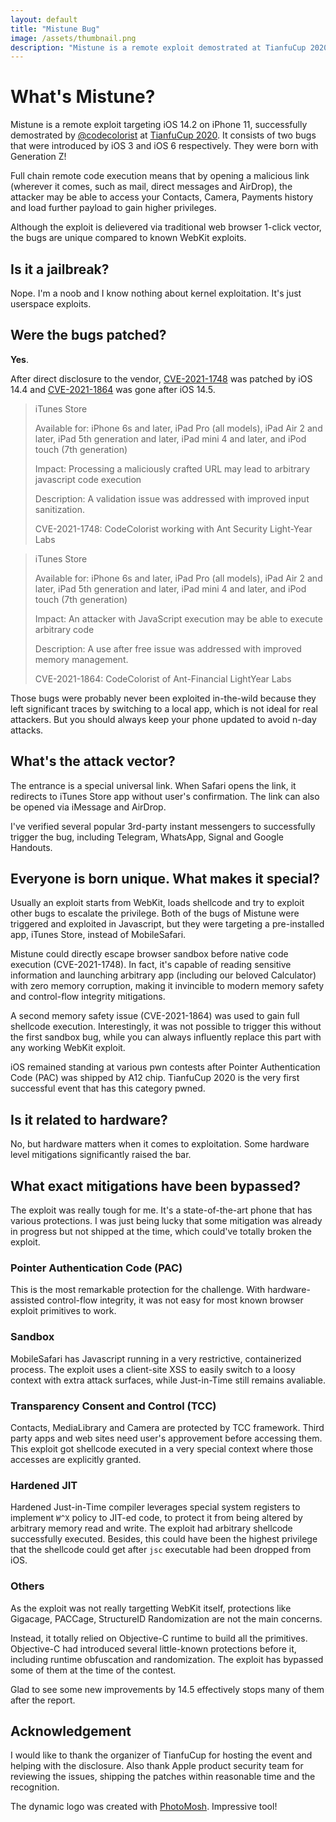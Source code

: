 ```yaml
---
layout: default
title: "Mistune Bug"
image: /assets/thumbnail.png
description: "Mistune is a remote exploit demostrated at TianfuCup 2020. It consists of two bugs that were introduced by iOS 3 and iOS 6 respectively"
---
```


# What's Mistune?

Mistune is a remote exploit targeting iOS 14.2 on iPhone 11, successfully demostrated by [@codecolorist](https://twitter.com/codecolorist) at [TianfuCup 2020](http://www.tianfucup.com/tfc2020/). It consists of two bugs that were introduced by iOS 3 and iOS 6 respectively. They were born with Generation Z!

Full chain remote code execution means that by opening a malicious link (wherever it comes, such as mail, direct messages and AirDrop), the attacker may be able to access your Contacts, Camera, Payments history and load further  payload to gain higher privileges.

Although the exploit is delievered via traditional web browser 1-click vector, the bugs are unique compared to known WebKit exploits.

## Is it a jailbreak?

Nope. I'm a noob and I know nothing about kernel exploitation. It's just userspace exploits.

## Were the bugs patched?

**Yes**.

After direct disclosure to the vendor, [CVE-2021-1748](https://support.apple.com/en-us/HT212146) was patched by iOS 14.4 and [CVE-2021-1864](https://support.apple.com/en-us/HT212317) was gone after iOS 14.5. 

> iTunes Store
>
> Available for: iPhone 6s and later, iPad Pro (all models), iPad Air 2 and later, iPad 5th generation and later, iPad mini 4 and later, and iPod touch (7th generation)
>
> Impact: Processing a maliciously crafted URL may lead to arbitrary javascript code execution
>
> Description: A validation issue was addressed with improved input sanitization.
>
> CVE-2021-1748: CodeColorist working with Ant Security Light-Year Labs

> iTunes Store
>
> Available for: iPhone 6s and later, iPad Pro (all models), iPad Air 2 and later, iPad 5th generation and later, iPad mini 4 and later, and iPod touch (7th generation)
>
> Impact: An attacker with JavaScript execution may be able to execute arbitrary code
>
> Description: A use after free issue was addressed with improved memory management.
>
> CVE-2021-1864: CodeColorist of Ant-Financial LightYear Labs

Those bugs were probably never been exploited in-the-wild because they left significant traces by switching to a local app, which is not ideal for real attackers. But you should always keep your phone updated to avoid n-day attacks.

## What's the attack vector?

The entrance is a special universal link. When Safari opens the link, it redirects to iTunes Store app without user's confirmation. The link can also be opened via iMessage and AirDrop.

I've verified several popular 3rd-party instant messengers to successfully trigger the bug, including Telegram, WhatsApp, Signal and Google Handouts.

## Everyone is born unique. What makes it special?

Usually an exploit starts from WebKit, loads shellcode and try to exploit other bugs to escalate the privilege. Both of the bugs of Mistune were triggered and exploited in Javascript, but they were targeting a pre-installed app, iTunes Store, instead of MobileSafari.

Mistune could directly escape browser sandbox before native code execution (CVE-2021-1748). In fact, it's capable of reading sensitive information and launching arbitrary app (including our beloved Calculator) with zero memory corruption, making it invincible to modern memory safety and control-flow integrity mitigations.

A second memory safety issue (CVE-2021-1864) was used to gain full shellcode execution. Interestingly, it was not possible to trigger this without the first sandbox bug, while you can always influently replace this part with any working WebKit exploit.

iOS remained standing at various pwn contests after Pointer Authentication Code (PAC) was shipped by A12 chip. TianfuCup 2020 is the very first successful event that has this category pwned.

## Is it related to hardware?

No, but hardware matters when it comes to exploitation. Some hardware level mitigations significantly raised the bar.

## What exact mitigations have been bypassed?

The exploit was really tough for me. It's a state-of-the-art phone that has various protections. I was just being lucky that some mitigation was already in progress but not shipped at the time, which could've totally broken the exploit.

### Pointer Authentication Code (PAC)

This is the most remarkable protection for the challenge. With hardware-assisted control-flow integrity, it was not easy for most known browser exploit primitives to work.

### Sandbox

MobileSafari has Javascript running in a very restrictive, containerized process. The exploit uses a client-site XSS to easily switch to a loosy context with extra attack surfaces, while Just-in-Time still remains avaliable.

### Transparency Consent and Control (TCC)

Contacts, MediaLibrary and Camera are protected by TCC framework. Third party apps and web sites need user's approvement before accessing them. This exploit got shellcode executed in a very special context where those accesses are explicitly granted.

### Hardened JIT

Hardened Just-in-Time compiler leverages special system registers to implement `W^X` policy to JIT-ed code, to protect it from being altered by arbitrary memory read and write. The exploit had arbitrary shellcode successfully executed. Besides, this could have been the highest privilege that the shellcode could get after `jsc` executable had been dropped from iOS.

### Others

As the exploit was not really targetting WebKit itself, protections like Gigacage, PACCage, StructureID Randomization are not the main concerns.

Instead, it totally relied on Objective-C runtime to build all the primitives. Objective-C had introduced several little-known protections before it, including runtime obfuscation and randomization. The exploit has bypassed some of them at the time of the contest.

Glad to see some new improvements by 14.5 effectively stops many of them after the report.

## Acknowledgement

I would like to thank the organizer of TianfuCup for hosting the event and helping with the disclosure. Also thank Apple product security team for reviewing the issues, shipping the patches within reasonable time and the recognition.

The dynamic logo was created with [PhotoMosh](https://photomosh.com/). Impressive tool!
